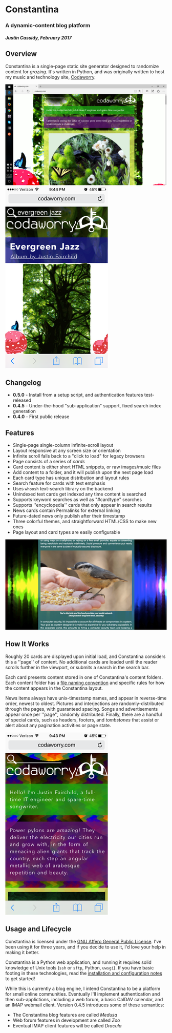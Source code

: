 # Constantina
### A dynamic-content blog platform
##### Justin Cassidy, February 2017

## Overview
Constantina is a single-page static site generator designed to randomize 
content for *grazing*. It's written in Python, and was originally written
to host my music and technology site, [Codaworry](http://www.codaworry.com). 

<img src="https://raw.githubusercontent.com/wwoast/constantina/master/docs/desktop1.png" width="720" />
<img src="https://raw.githubusercontent.com/wwoast/constantina/master/docs/mobile1.png" width="320" />


## Changelog

* **0.5.0** - Install from a setup script, and authentication features test-released
* **0.4.5** - Under-the-hood "sub-application" support, fixed search index generation
* **0.4.0** - First public release


## Features
* Single-page single-column infinite-scroll layout
 * Layout responsive at any screen size or orientation
 * Infinite scroll falls back to a "click to load" for legacy browsers
* Page consists of a series of *cards* 
 * Card content is either short HTML snippets, or raw images/music files
 * Add content to a folder, and it will publish upon the next page load
 * Each card type has unique distribution and layout rules
* Search feature for cards with text emphasis
 * Uses `whoosh` text-search library on the backend
 * Unindexed text cards get indexed any time content is searched
 * Supports keyword searches as well as "#cardtype" searches
 * Supports ''encyclopedia'' cards that only appear in search results
* News cards contain Permalinks for external linking
* Future-dated news only publish after their timestamp
* Three colorful themes, and straightforward HTML/CSS to make new ones
* Page layout and card types are easily configurable

<img src="https://raw.githubusercontent.com/wwoast/constantina/master/docs/desktop2.png" width="720" />


## How It Works
Roughly 20 cards are displayed upon initial load, and Constantina considers
this a ''page'' of content. No additional cards are loaded until the reader 
scrolls further in the viewport, or submits a search in the search bar.

Each card presents content stored in one of Constantina's content folders. 
Each content folder has a [file naming convention](https://github.com/wwoast/constantina/blob/master/docs/ADMIN.md)
and specific rules for how the content appears in the Constantina layout.

News items always have unix-timestamp names, and appear in reverse-time order,
newest to oldest. Pictures and interjections are randomly-distributed through
the pages, with guaranteed spacing. Songs and advertisements appear once per 
''page'', randomly distributed. Finally, there are a handful of special cards,
such as headers, footers, and *tombstones* that assist or alert about any
pagination activities or page state.

<img src="https://raw.githubusercontent.com/wwoast/constantina/master/docs/mobile2.png" width="320" />


## Usage and Lifecycle
Constantina is licensed under the [GNU Affero General Public License](https://github.com/wwoast/constantina/blob/master/LICENSE.md). I've been using it for three years, and if you decide
to use it, I'd love your help in making it better.

Constantina is a Python web application, and running it requires solid knowledge
of Unix tools (`ssh` or `sftp`, Python, `uwsgi`). If you have basic footing in these 
technologies, read the [installation and configuration notes](https://github.com/wwoast/constantina/blob/master/docs/ADMIN.md) to get started!

While this is currently a blog engine, I intend Constantina to be a platform
for small online communities. Eventually I'll implement authentication and then
sub-applictions, including a web forum, a basic CalDAV calendar, and an IMAP 
webmail client. Version 0.4.5 introduces some of these semantics:

 * The Constantina blog features are called _Medusa_
 * Web forum features in development are called _Zoo_
 * Eventual IMAP client features will be called _Dracula_
